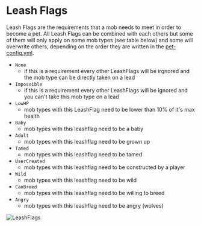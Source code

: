 # Leash Flags

Leash Flags are the requirements that a mob needs to meet in order to become a pet. All Leash Flags can be combined with each others but some of them will only apply on some mob types \(see table below\) and some will overwrite others, depending on the order they are written in the [pet-config.yml](https://github.com/xXKeyleXx/MyPet-Wiki/tree/07680434e1278c970819d5e9518888598106688b/pages/petconfig/README.md).

* `None`
  * if this is a requirement every other LeashFlags will be irgnored and the mob type can be directly taken on a lead
* `Impossible`
  * if this is a requirement every other LeashFlags will be ignored and you can't take this mob type on a lead
* `LowHP`
  * mob types with this LeashFlag need to be lower than 10% of it's max health
* `Baby`
  * mob types with this leashflag need to be a baby
* `Adult`
  * mob types with this leashflag need to be grown up
* `Tamed`
  * mob types with this leashflag need to be tamed
* `UserCreated`
  * mob types with this leashflag need to be constructed by a player
* `Wild`
  * mob types with this leashflag need to be wild
* `CanBreed`
  * mob types with this leashflag need to be willing to breed
* `Angry`
  * mob types with this leashflag need to be angry \(wolves\)

![LeashFlags](https://github.com/xXKeyleXx/MyPet-Wiki/tree/07680434e1278c970819d5e9518888598106688b/wiki/images/mt_lf.png)

